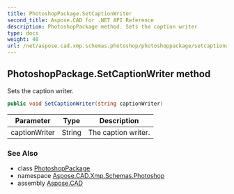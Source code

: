 ```yaml
---
title: PhotoshopPackage.SetCaptionWriter
second_title: Aspose.CAD for .NET API Reference
description: PhotoshopPackage method. Sets the caption writer
type: docs
weight: 40
url: /net/aspose.cad.xmp.schemas.photoshop/photoshoppackage/setcaptionwriter/
---
```

## PhotoshopPackage.SetCaptionWriter method

Sets the caption writer.

```csharp
public void SetCaptionWriter(string captionWriter)
```

| Parameter | Type | Description |
| --- | --- | --- |
| captionWriter | String | The caption writer. |

### See Also

* class [PhotoshopPackage](../)
* namespace [Aspose.CAD.Xmp.Schemas.Photoshop](../../photoshoppackage/)
* assembly [Aspose.CAD](../../../)



